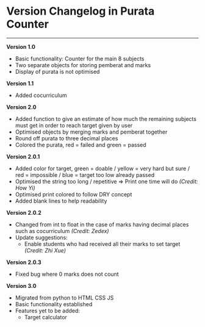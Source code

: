 # Version Changelog in Purata Counter
<hr>

**Version 1.0**
- Basic functionality: Counter for the main 8 subjects
- Two separate objects for storing pemberat and marks
- Display of purata is not optimised

**Version 1.1**
- Added cocurriculum

**Version 2.0**
- Added function to give an estimate of how much the remaining subjects must get in order to reach target given by user
- Optimised objects by merging marks and pemberat together
- Round off purata to three decimal places
- Colored the purata, red = failed and green = passed

**Version 2.0.1**
- Added color for target, green = doable / yellow = very hard but sure / red = impossible / blue = target too low already passed
- Optimised the string too long / repetitive => Print one time will do _(Credit: How Yi)_
- Optimised print colored to follow DRY concept
- Added blank lines to help readability

**Version 2.0.2**
- Changed from int to float in the case of marks having decimal places such as cocurriculum _(Credit: Zedex)_
- Update suggestions: 
  - Enable students who had received all their marks to set target _(Credit: Zhi Xue)_

**Version 2.0.3**
- Fixed bug where 0 marks does not count

**Version 3.0**
- Migrated from python to HTML CSS JS
- Basic functionality established
- Features yet to be added: 
    - Target calculator